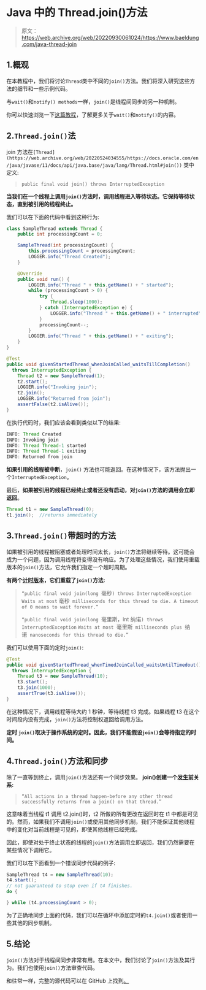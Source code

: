 # Java 中的 Thread.join()方法

> 原文：<https://web.archive.org/web/20220930061024/https://www.baeldung.com/java-thread-join>

## 1.概观

在本教程中，我们将讨论`Thread`类中不同的`join()`方法。我们将深入研究这些方法的细节和一些示例代码。

与`wait()`和`notify() methods`一样，`join()`是线程间同步的另一种机制。

你可以快速浏览一下[这篇教程](/web/20220524034555/https://www.baeldung.com/java-wait-notify)，了解更多关于`wait()`和`notify()`的内容。

## 2.`Thread.join()`法

join 方法在`[Thread](https://web.archive.org/web/20220524034555/https://docs.oracle.com/en/java/javase/11/docs/api/java.base/java/lang/Thread.html#join())` 类中定义:

> `public final void join() throws InterruptedException`
> 

**当我们在一个线程上调用`join()`方法时，调用线程进入等待状态。它保持等待状态，直到被引用的线程终止。**

我们可以在下面的代码中看到这种行为:

```java
class SampleThread extends Thread {
    public int processingCount = 0;

    SampleThread(int processingCount) {
        this.processingCount = processingCount;
        LOGGER.info("Thread Created");
    }

    @Override
    public void run() {
        LOGGER.info("Thread " + this.getName() + " started");
        while (processingCount > 0) {
            try {
                Thread.sleep(1000);
            } catch (InterruptedException e) {
                LOGGER.info("Thread " + this.getName() + " interrupted");
            }
            processingCount--;
        }
        LOGGER.info("Thread " + this.getName() + " exiting");
    }
}

@Test
public void givenStartedThread_whenJoinCalled_waitsTillCompletion() 
  throws InterruptedException {
    Thread t2 = new SampleThread(1);
    t2.start();
    LOGGER.info("Invoking join");
    t2.join();
    LOGGER.info("Returned from join");
    assertFalse(t2.isAlive());
} 
```

在执行代码时，我们应该会看到类似以下的结果:

```java
INFO: Thread Created
INFO: Invoking join
INFO: Thread Thread-1 started
INFO: Thread Thread-1 exiting
INFO: Returned from join
```

**如果引用的线程被中断**，`join()` 方法也可能返回。在这种情况下，该方法抛出一个`InterruptedException`。

最后，**如果被引用的线程已经终止或者还没有启动，对`join()`方法的调用会立即返回**。

```java
Thread t1 = new SampleThread(0);
t1.join();  //returns immediately
```

## 3.`Thread.join()`带超时的方法

如果被引用的线程被阻塞或者处理时间太长，`join()`方法将继续等待。这可能会成为一个问题，因为调用线程将变得没有响应。为了处理这些情况，我们使用重载版本的`join()`方法，它允许我们指定一个超时周期。

**有两个[计时版本](https://web.archive.org/web/20220524034555/https://docs.oracle.com/en/java/javase/11/docs/api/java.base/java/lang/Thread.html#join(long))，它们重载了`join()`方法:**

> `“public final void join(long `毫秒`) throws InterruptedException`
> `Waits at most` 毫秒` milliseconds for this thread to die. A timeout of 0 means to wait forever.”`
> 
> `“public final void join(long `毫里斯，int 纳诺`) throws InterruptedException`
> `Waits at most `毫里斯` milliseconds plus `纳诺` nanoseconds for this thread to die.”`

我们可以使用下面的定时`join()`:

```java
@Test
public void givenStartedThread_whenTimedJoinCalled_waitsUntilTimedout()
  throws InterruptedException {
    Thread t3 = new SampleThread(10);
    t3.start();
    t3.join(1000);
    assertTrue(t3.isAlive());
} 
```

在这种情况下，调用线程等待大约 1 秒钟，等待线程 t3 完成。如果线程 t3 在这个时间段内没有完成，`join()`方法将控制权返回给调用方法。

**定时 `join()`取决于操作系统的定时。因此，我们不能假设`join()`会等待指定的时间。**

## 4.`Thread.join()`方法和同步

除了一直等到终止，调用`join()`方法还有一个同步效果。 **join()创建一个[发生前](https://web.archive.org/web/20220524034555/https://docs.oracle.com/javase/specs/jls/se8/html/jls-17.html#jls-17.4.5)关系:**

> `“All actions in a thread happen-before any other thread successfully returns from a join() on that thread.”`

这意味着当线程 t1 调用 t2.join()时，t2 所做的所有更改在返回时在 t1 中都是可见的。然而，如果我们不调用`join()`或使用其他同步机制，我们不能保证其他线程中的变化对当前线程是可见的，即使其他线程已经完成。

因此，即使对处于终止状态的线程的`join()`方法调用立即返回，我们仍然需要在某些情况下调用它。

我们可以在下面看到一个错误同步代码的例子:

```java
SampleThread t4 = new SampleThread(10);
t4.start();
// not guaranteed to stop even if t4 finishes.
do {

} while (t4.processingCount > 0);
```

为了正确地同步上面的代码，我们可以在循环中添加定时的`t4.join()`或者使用一些其他的同步机制。

## 5.结论

`join()`方法对于线程间同步非常有用。在本文中，我们讨论了`join()`方法及其行为。我们也使用`join()`方法审查代码。

和往常一样，完整的源代码可以在 GitHub 上找到[。](https://web.archive.org/web/20220524034555/https://github.com/eugenp/tutorials/tree/master/core-java-modules/core-java-concurrency-advanced-2)